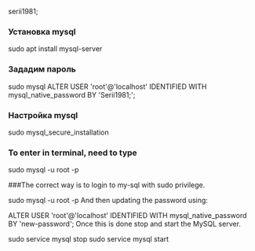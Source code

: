 serii1981;
### Установка mysql
sudo apt install mysql-server

### Зададим пароль
sudo mysql
ALTER USER 'root'@'localhost' IDENTIFIED WITH mysql_native_password BY 'Serii1981;';

### Настройка mysql
sudo mysql_secure_installation

### To enter in terminal, need to type
sudo mysql -u root -p

###The correct way is to login to my-sql with sudo privilege.

sudo mysql -u root -p
And then updating the password using:

ALTER USER 'root'@'localhost' IDENTIFIED WITH mysql_native_password BY 'new-password';
Once this is done stop and start the MySQL server.

sudo service mysql stop
sudo service mysql start
